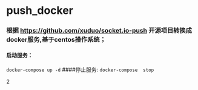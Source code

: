 # push_docker
### 根据  https://github.com/xuduo/socket.io-push 开源项目转换成docker服务,基于centos操作系统；


#### 启动服务：  
 `
 docker-compose up -d
 `
####停止服务:
`
docker-compose  stop
`


2
